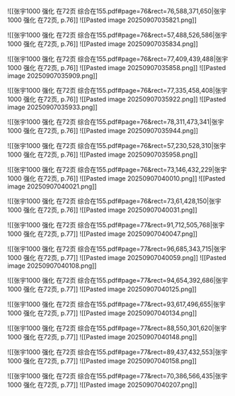 ![[张宇1000 强化 在72页 综合在155.pdf#page=76&rect=76,588,371,650|张宇1000 强化 在72页, p.76]]
![[Pasted image 20250907035821.png]]


![[张宇1000 强化 在72页 综合在155.pdf#page=76&rect=57,488,526,586|张宇1000 强化 在72页, p.76]]
![[Pasted image 20250907035834.png]]

![[张宇1000 强化 在72页 综合在155.pdf#page=76&rect=77,409,439,488|张宇1000 强化 在72页, p.76]]
![[Pasted image 20250907035858.png]]
![[Pasted image 20250907035909.png]]

![[张宇1000 强化 在72页 综合在155.pdf#page=76&rect=77,335,458,408|张宇1000 强化 在72页, p.76]]
![[Pasted image 20250907035922.png]]
![[Pasted image 20250907035933.png]]

![[张宇1000 强化 在72页 综合在155.pdf#page=76&rect=78,311,473,341|张宇1000 强化 在72页, p.76]]
![[Pasted image 20250907035944.png]]


![[张宇1000 强化 在72页 综合在155.pdf#page=76&rect=57,230,528,310|张宇1000 强化 在72页, p.76]]
![[Pasted image 20250907035958.png]]



![[张宇1000 强化 在72页 综合在155.pdf#page=76&rect=73,146,432,229|张宇1000 强化 在72页, p.76]]
![[Pasted image 20250907040010.png]]
![[Pasted image 20250907040021.png]]

![[张宇1000 强化 在72页 综合在155.pdf#page=76&rect=73,61,428,150|张宇1000 强化 在72页, p.76]]
![[Pasted image 20250907040031.png]]


![[张宇1000 强化 在72页 综合在155.pdf#page=77&rect=91,712,505,768|张宇1000 强化 在72页, p.77]]
![[Pasted image 20250907040047.png]]


![[张宇1000 强化 在72页 综合在155.pdf#page=77&rect=96,685,343,715|张宇1000 强化 在72页, p.77]]
![[Pasted image 20250907040059.png]]
![[Pasted image 20250907040108.png]]

![[张宇1000 强化 在72页 综合在155.pdf#page=77&rect=94,654,392,686|张宇1000 强化 在72页, p.77]]
![[Pasted image 20250907040125.png]]


![[张宇1000 强化 在72页 综合在155.pdf#page=77&rect=93,617,496,655|张宇1000 强化 在72页, p.77]]
![[Pasted image 20250907040134.png]]


![[张宇1000 强化 在72页 综合在155.pdf#page=77&rect=88,550,301,620|张宇1000 强化 在72页, p.77]]
![[Pasted image 20250907040148.png]]


![[张宇1000 强化 在72页 综合在155.pdf#page=77&rect=89,437,432,553|张宇1000 强化 在72页, p.77]]
![[Pasted image 20250907040158.png]]


![[张宇1000 强化 在72页 综合在155.pdf#page=77&rect=70,386,566,435|张宇1000 强化 在72页, p.77]]
![[Pasted image 20250907040207.png]]


